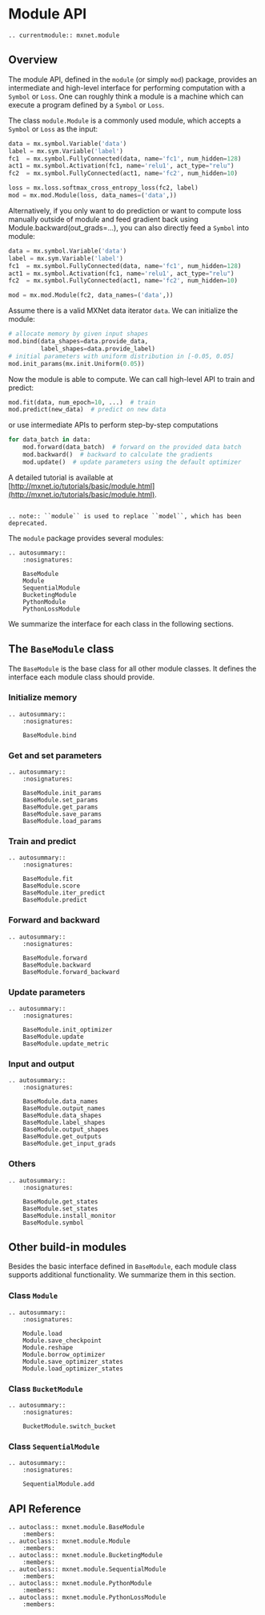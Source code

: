 # Module API

```eval_rst
.. currentmodule:: mxnet.module
```

## Overview

The module API, defined in the `module` (or simply `mod`) package, provides an
intermediate and high-level interface for performing computation with a
`Symbol` or `Loss`. One can roughly think a module is a machine which can execute a
program defined by a `Symbol` or `Loss`.

The class `module.Module` is a commonly used module, which accepts a `Symbol` or `Loss` as
the input:

```python
data = mx.symbol.Variable('data')
label = mx.sym.Variable('label')
fc1  = mx.symbol.FullyConnected(data, name='fc1', num_hidden=128)
act1 = mx.symbol.Activation(fc1, name='relu1', act_type="relu")
fc2  = mx.symbol.FullyConnected(act1, name='fc2', num_hidden=10)

loss = mx.loss.softmax_cross_entropy_loss(fc2, label)
mod = mx.mod.Module(loss, data_names=('data',))
```

Alternatively, if you only want to do prediction or want to compute loss manually outside
of module and feed gradient back using Module.backward(out_grads=...), you can also directly
feed a `Symbol` into module:

```python
data = mx.symbol.Variable('data')
label = mx.sym.Variable('label')
fc1  = mx.symbol.FullyConnected(data, name='fc1', num_hidden=128)
act1 = mx.symbol.Activation(fc1, name='relu1', act_type="relu")
fc2  = mx.symbol.FullyConnected(act1, name='fc2', num_hidden=10)

mod = mx.mod.Module(fc2, data_names=('data',))
```


Assume there is a valid MXNet data iterator `data`. We can initialize the
module:

```python
# allocate memory by given input shapes
mod.bind(data_shapes=data.provide_data,
         label_shapes=data.provide_label)
# initial parameters with uniform distribution in [-0.05, 0.05]
mod.init_params(mx.init.Uniform(0.05))
```

Now the module is able to compute. We can call high-level API to train and
predict:

```python
mod.fit(data, num_epoch=10, ...)  # train
mod.predict(new_data)  # predict on new data
```

or use intermediate APIs to perform step-by-step computations

```python
for data_batch in data:
    mod.forward(data_batch)  # forward on the provided data batch
    mod.backward()  # backward to calculate the gradients
    mod.update()  # update parameters using the default optimizer
```

A detailed tutorial is available at [http://mxnet.io/tutorials/basic/module.html](http://mxnet.io/tutorials/basic/module.html).


```eval_rst

.. note:: ``module`` is used to replace ``model``, which has been deprecated.
```

The `module` package provides several modules:

```eval_rst
.. autosummary::
    :nosignatures:

    BaseModule
    Module
    SequentialModule
    BucketingModule
    PythonModule
    PythonLossModule
```

We summarize the interface for each class in the following sections.

## The `BaseModule` class

The `BaseModule` is the base class for all other module classes. It defines the
interface each module class should provide.

### Initialize memory

```eval_rst
.. autosummary::
    :nosignatures:

    BaseModule.bind
```

### Get and set parameters

```eval_rst
.. autosummary::
    :nosignatures:

    BaseModule.init_params
    BaseModule.set_params
    BaseModule.get_params
    BaseModule.save_params
    BaseModule.load_params
```

### Train and predict

```eval_rst
.. autosummary::
    :nosignatures:

    BaseModule.fit
    BaseModule.score
    BaseModule.iter_predict
    BaseModule.predict
```

### Forward and backward

```eval_rst
.. autosummary::
    :nosignatures:

    BaseModule.forward
    BaseModule.backward
    BaseModule.forward_backward
```

### Update parameters

```eval_rst
.. autosummary::
    :nosignatures:

    BaseModule.init_optimizer
    BaseModule.update
    BaseModule.update_metric
```

### Input and output

```eval_rst
.. autosummary::
    :nosignatures:

    BaseModule.data_names
    BaseModule.output_names
    BaseModule.data_shapes
    BaseModule.label_shapes
    BaseModule.output_shapes
    BaseModule.get_outputs
    BaseModule.get_input_grads
```

### Others

```eval_rst
.. autosummary::
    :nosignatures:

    BaseModule.get_states
    BaseModule.set_states
    BaseModule.install_monitor
    BaseModule.symbol
```


## Other build-in modules

Besides the basic interface defined in `BaseModule`, each module class supports
additional functionality. We summarize them in this section.

### Class `Module`

```eval_rst
.. autosummary::
    :nosignatures:

    Module.load
    Module.save_checkpoint
    Module.reshape
    Module.borrow_optimizer
    Module.save_optimizer_states
    Module.load_optimizer_states
```

### Class `BucketModule`

```eval_rst
.. autosummary::
    :nosignatures:

    BucketModule.switch_bucket
```

### Class `SequentialModule`

```eval_rst
.. autosummary::
    :nosignatures:

    SequentialModule.add
```

## API Reference

<script type="text/javascript" src='../../_static/js/auto_module_index.js'></script>

```eval_rst
.. autoclass:: mxnet.module.BaseModule
    :members:
.. autoclass:: mxnet.module.Module
    :members:
.. autoclass:: mxnet.module.BucketingModule
    :members:
.. autoclass:: mxnet.module.SequentialModule
    :members:
.. autoclass:: mxnet.module.PythonModule
    :members:
.. autoclass:: mxnet.module.PythonLossModule
    :members:
```

<script>auto_index("api-reference");</script>
